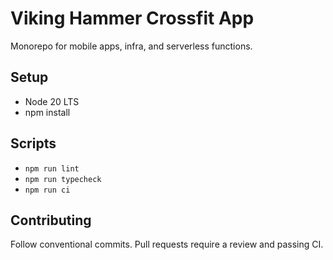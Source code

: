 # Viking Hammer Crossfit App

Monorepo for mobile apps, infra, and serverless functions.

## Setup
- Node 20 LTS
- npm install

## Scripts
- `npm run lint`
- `npm run typecheck`
- `npm run ci`

## Contributing
Follow conventional commits. Pull requests require a review and passing CI.
